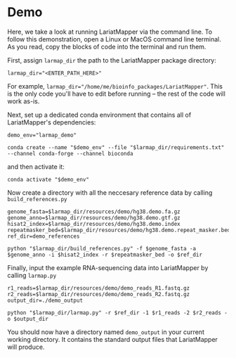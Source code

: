 # Demo
Here, we take a look at running LariatMapper via the command line. To follow this demonstration, open a Linux or MacOS command line terminal. As you read, copy the blocks of code into the terminal and run them.  

First, assign `larmap_dir` the path to the LariatMapper package directory:

	larmap_dir="<ENTER_PATH_HERE>"

For example, `larmap_dir="/home/me/bioinfo_packages/LariatMapper"`. This is the only code you'll have to edit before running – the rest of the code will work as-is.  

Next, set up a dedicated conda environment that contains all of LariatMapper's dependencies:

	demo_env="larmap_demo"

	conda create --name "$demo_env" --file "$larmap_dir/requirements.txt" --channel conda-forge --channel bioconda

and then activate it:

	conda activate "$demo_env"

Now create a directory with all the neccesary reference data by calling `build_references.py` 

	genome_fasta=$larmap_dir/resources/demo/hg38.demo.fa.gz
	genome_anno=$larmap_dir/resources/demo/hg38.demo.gtf.gz
	hisat2_index=$larmap_dir/resources/demo/hg38.demo.index
	repeatmasker_bed=$larmap_dir/resources/demo/hg38.demo.repeat_masker.bed.gz
	ref_dir=demo_references

	python "$larmap_dir/build_references.py" -f $genome_fasta -a $genome_anno -i $hisat2_index -r $repeatmasker_bed -o $ref_dir

Finally, input the example RNA-sequencing data into LariatMapper by calling `larmap.py`

	r1_reads=$larmap_dir/resources/demo/demo_reads_R1.fastq.gz
	r2_reads=$larmap_dir/resources/demo/demo_reads_R2.fastq.gz
	output_dir=./demo_output

	python "$larmap_dir/larmap.py" -r $ref_dir -1 $r1_reads -2 $r2_reads -o $output_dir

You should now have a directory named `demo_output` in your current working directory. It contains the standard output files that LariatMapper will produce. 